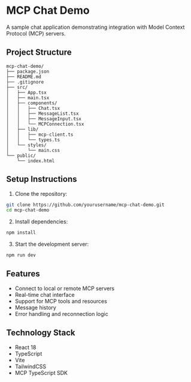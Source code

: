 # MCP Chat Demo

A sample chat application demonstrating integration with Model Context Protocol (MCP) servers.

## Project Structure

```
mcp-chat-demo/
├── package.json
├── README.md
├── .gitignore
├── src/
│   ├── App.tsx
│   ├── main.tsx
│   ├── components/
│   │   ├── Chat.tsx
│   │   ├── MessageList.tsx
│   │   ├── MessageInput.tsx
│   │   └── MCPConnection.tsx
│   ├── lib/
│   │   ├── mcp-client.ts
│   │   └── types.ts
│   └── styles/
│       └── main.css
└── public/
    └── index.html
```

## Setup Instructions

1. Clone the repository:
```bash
git clone https://github.com/yourusername/mcp-chat-demo.git
cd mcp-chat-demo
```

2. Install dependencies:
```bash
npm install
```

3. Start the development server:
```bash
npm run dev
```

## Features

- Connect to local or remote MCP servers
- Real-time chat interface
- Support for MCP tools and resources
- Message history
- Error handling and reconnection logic

## Technology Stack

- React 18
- TypeScript
- Vite
- TailwindCSS
- MCP TypeScript SDK